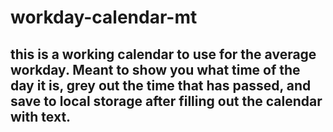 # workday-calendar-mt
## this is a working calendar to use for the average workday. Meant to show you what time of the day it is, grey out the time that has passed, and save to local storage after filling out the calendar with text. 
